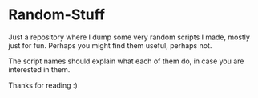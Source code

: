 # Random-Stuff

Just a repository where I dump some very random scripts I made, mostly just for fun. Perhaps you might find them useful, perhaps not.

The script names should explain what each of them do, in case you are interested in them.

Thanks for reading :)
